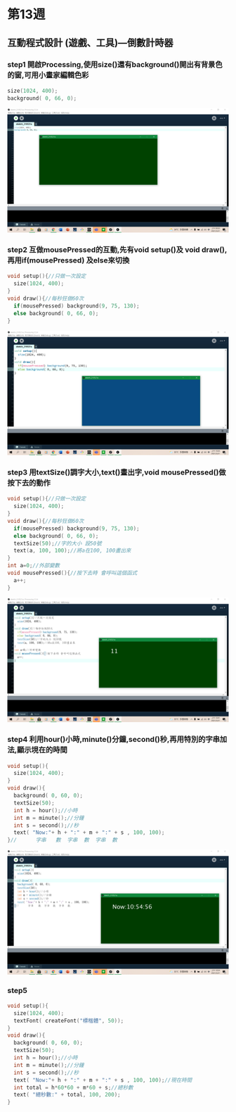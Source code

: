 # 第13週
## 互動程式設計 (遊戲、工具)—倒數計時器
### step1 開啟Processing,使用size()還有background()開出有背景色的窗,可用小畫家編輯色彩
```c
size(1024, 400);
background( 0, 66, 0);
```
![image](https://raw.githubusercontent.com/xytungg/2020cce/gh-pages/week13/week13-1.png)
### step2 互做mousePressed的互動,先有void setup()及 void draw(),再用if(mousePressed) 及else來切換
```c
void setup(){//只做一次設定
  size(1024, 400);
}
void draw(){//每秒狂做60次
  if(mousePressed) background(9, 75, 130);
  else background( 0, 66, 0);
}
```
![image](https://raw.githubusercontent.com/xytungg/2020cce/gh-pages/week13/week13-2.png)
### step3 用textSize()調字大小,text()畫出字,void mousePressed()做按下去的動作
```c
void setup(){//只做一次設定
  size(1024, 400);
}
void draw(){//每秒狂做60次
  if(mousePressed) background(9, 75, 130);
  else background( 0, 66, 0);
  textSize(50);//字的大小 設50號
  text(a, 100, 100);//將a在100, 100畫出來
}
int a=0;//外部變數
void mousePressed(){//按下去時 會呼叫這個函式
  a++; 
}
```
![image](https://raw.githubusercontent.com/xytungg/2020cce/gh-pages/week13/week13-3.png)
### step4 利用hour()小時,minute()分鐘,second()秒,再用特別的字串加法,顯示垷在的時間
```c
void setup(){
  size(1024, 400);
}
void draw(){
  background( 0, 60, 0);
  textSize(50);
  int h = hour();//小時
  int m = minute();//分鐘
  int s = second();//秒
  text( "Now:"+ h + ":" + m + ":" + s , 100, 100);
}//      字串   數  字串  數  字串  數
```
![image](https://raw.githubusercontent.com/xytungg/2020cce/gh-pages/week13/week13-4.png)
### step5
```c
void setup(){
  size(1024, 400);
  textFont( createFont("標楷體", 50));
}
void draw(){
  background( 0, 60, 0);
  textSize(50);
  int h = hour();//小時
  int m = minute();//分鐘
  int s = second();//秒
  text( "Now:"+ h + ":" + m + ":" + s , 100, 100);//現在時間
  int total = h*60*60 + m*60 + s;//總秒數
  text( "總秒數:" + total, 100, 200);
}
```

